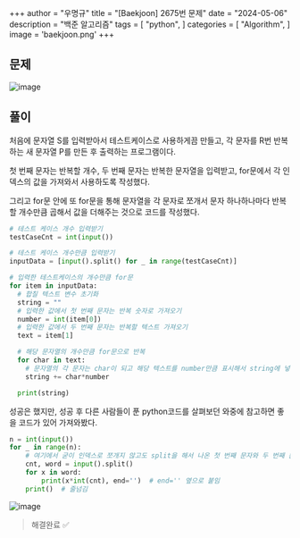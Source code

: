 +++
author = "우명규"
title = "[Baekjoon] 2675번 문제"
date = "2024-05-06"
description = "백준 알고리즘"
tags = [
    "python",
]
categories = [
    "Algorithm",
]
image = 'baekjoon.png'
+++

<!--more-->

## 문제

![image](https://github.com/myeongcode/myeongcode.github.io/assets/67165016/47f6c2e9-8ab8-418c-8174-569607a863ff)

## 풀이

처음에 문자열 S를 입력받아서 테스트케이스로 사용하게끔 만들고, 각 문자를 R번 반복하는 새 문자열 P를 만든 후 출력하는 프로그램이다.

첫 번째 문자는 반복할 개수, 두 번째 문자는 반복한 문자열을 입력받고, for문에서 각 인덱스의 값을 가져와서 사용하도록 작성했다.

그리고 for문 안에 또 for문을 통해 문자열을 각 문자로 쪼개서 문자 하나하나마다 반복할 개수만큼 곱해서 값을 더해주는 것으로 코드를 작성했다.

```python
# 테스트 케이스 개수 입력받기
testCaseCnt = int(input())

# 테스트 케이스 개수만큼 입력받기
inputData = [input().split() for _ in range(testCaseCnt)]

# 입력한 테스트케이스의 개수만큼 for문
for item in inputData:
  # 합칠 텍스트 변수 초기화
  string = ""
  # 입력한 값에서 첫 번째 문자는 반복 숫자로 가져오기
  number = int(item[0])
  # 입력한 값에서 두 번째 문자는 반복할 텍스트 가져오기
  text = item[1]

  # 해당 문자열의 개수만큼 for문으로 반복
  for char in text:
    # 문자열의 각 문자는 char이 되고 해당 텍스트를 number만큼 표시해서 string에 넣어주기
    string += char*number

  print(string)
```

성공은 했지만, 성공 후 다른 사람들이 푼 python코드를 살펴보던 와중에 참고하면 좋을 코드가 있어 가져와봤다.

```python
n = int(input())
for _ in range(n):
    # 여기에서 굳이 인덱스로 쪼개지 않고도 split을 해서 나온 첫 번째 문자와 두 번째 문자의 결과를 각각 cnt와 word에 저장시켜 줄 수 있다.
    cnt, word = input().split()
    for x in word:
        print(x*int(cnt), end='')  # end='' 옆으로 붙임
    print()  # 줄넘김
```

![image](https://github.com/myeongcode/myeongcode.github.io/assets/67165016/bf5ddb03-8f50-416d-adf3-a06c91cca8d2)

> 해결완료 ✅
